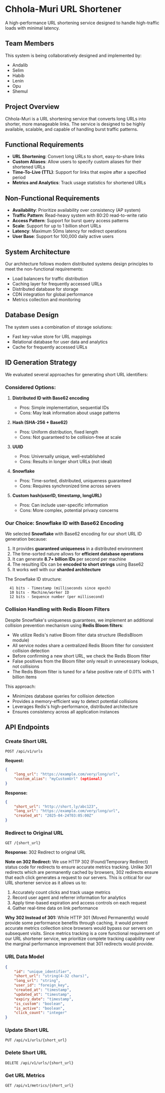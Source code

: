 # Chhola-Muri URL Shortener

A high-performance URL shortening service designed to handle high-traffic loads with minimal latency.

## Team Members

This system is being collaboratively designed and implemented by:

- Andalib
- Selim
- Habib
- Lenin
- Opu
- Shemul

## Project Overview

Chhola-Muri is a URL shortening service that converts long URLs into shorter, more manageable links. The service is designed to be highly available, scalable, and capable of handling burst traffic patterns.

## Functional Requirements

- **URL Shortening**: Convert long URLs to short, easy-to-share links
- **Custom Aliases**: Allow users to specify custom aliases for their shortened URLs
- **Time-To-Live (TTL)**: Support for links that expire after a specified period
- **Metrics and Analytics**: Track usage statistics for shortened URLs

## Non-Functional Requirements

- **Availability**: Prioritize availability over consistency (AP system)
- **Traffic Pattern**: Read-heavy system with 80:20 read-to-write ratio
- **Access Pattern**: Support for burst query access patterns
- **Scale**: Support for up to 1 billion short URLs
- **Latency**: Maximum 50ms latency for redirect operations
- **User Base**: Support for 100,000 daily active users

## System Architecture

Our architecture follows modern distributed systems design principles to meet the non-functional requirements:

- Load balancers for traffic distribution
- Caching layer for frequently accessed URLs
- Distributed database for storage
- CDN integration for global performance
- Metrics collection and monitoring

## Database Design

The system uses a combination of storage solutions:
- Fast key-value store for URL mappings
- Relational database for user data and analytics
- Cache for frequently accessed URLs

## ID Generation Strategy

We evaluated several approaches for generating short URL identifiers:

### Considered Options:

1. **Distributed ID with Base62 encoding**
   - Pros: Simple implementation, sequential IDs
   - Cons: May leak information about usage patterns

2. **Hash (SHA-256 + Base62)**
   - Pros: Uniform distribution, fixed length
   - Cons: Not guaranteed to be collision-free at scale

3. **UUID**
   - Pros: Universally unique, well-established
   - Cons: Results in longer short URLs (not ideal)

4. **Snowflake**
   - Pros: Time-sorted, distributed, uniqueness guaranteed
   - Cons: Requires synchronized time across servers

5. **Custom hash(userID, timestamp, longURL)**
   - Pros: Can include user-specific information
   - Cons: More complex, potential privacy concerns

### Our Choice: Snowflake ID with Base62 Encoding

We selected **Snowflake** with Base62 encoding for our short URL ID generation because:

1. It provides **guaranteed uniqueness** in a distributed environment
2. The time-sorted nature allows for **efficient database operations**
3. It can generate **8.7+ billion IDs** per second per machine
4. The resulting IDs can be **encoded to short strings** using Base62
5. It works well with our **sharded architecture**

The Snowflake ID structure:
```
  41 bits - Timestamp (milliseconds since epoch)
  10 bits - Machine/worker ID
  12 bits - Sequence number (per millisecond)
```

### Collision Handling with Redis Bloom Filters

Despite Snowflake's uniqueness guarantees, we implement an additional collision prevention mechanism using **Redis Bloom filters**:

- We utilize Redis's native Bloom filter data structure (RedisBloom module)
- All service nodes share a centralized Redis Bloom filter for consistent collision detection
- Before confirming a new short URL, we check the Redis Bloom filter
- False positives from the Bloom filter only result in unnecessary lookups, not collisions
- The Redis Bloom filter is tuned for a false positive rate of 0.01% with 1 billion items

This approach:
- Minimizes database queries for collision detection
- Provides a memory-efficient way to detect potential collisions
- Leverages Redis's high-performance, distributed architecture
- Ensures consistency across all application instances

## API Endpoints

### Create Short URL
```
POST /api/v1/urls
```

**Request:**
```json
{
    "long_url": "https://example.com/very/long/url",
    "custom_alias": "myCustomUrl" (optional)
}
```

**Response:**
```json
{
    "short_url": "http://short.ly/abc123",
    "long_url": "https://example.com/very/long/url",
    "created_at": "2025-04-24T03:05:00Z"
}
```

### Redirect to Original URL
```
GET /{short_url}
```

**Response:** 302 Redirect to original URL

**Note on 302 Redirect:** We use HTTP 302 (Found/Temporary Redirect) status code for redirects to ensure accurate metrics tracking. Unlike 301 redirects which are permanently cached by browsers, 302 redirects ensure that each click generates a request to our servers. This is critical for our URL shortener service as it allows us to:
1. Accurately count clicks and track usage metrics
2. Record user agent and referrer information for analytics
3. Apply time-based expiration and access controls on each request
4. Gather real-time data on link performance

**Why 302 Instead of 301:** While HTTP 301 (Moved Permanently) would provide some performance benefits through caching, it would prevent accurate metrics collection since browsers would bypass our servers on subsequent visits. Since metrics tracking is a core functional requirement of our URL shortener service, we prioritize complete tracking capability over the marginal performance improvement that 301 redirects would provide.

### URL Data Model
```json
{
    "id": "unique_identifier",
    "short_url": "string(4-32 chars)",
    "long_url": "string",
    "user_id": "foreign_key",
    "created_at": "timestamp",
    "updated_at": "timestamp",
    "expiry_date": "timestamp",
    "is_custom": "boolean",
    "is_active": "boolean",
    "click_count": "integer"
}
```

### Update Short URL
```
PUT /api/v1/urls/{short_url}
```

### Delete Short URL
```
DELETE /api/v1/urls/{short_url}
```

### Get URL Metrics
```
GET /api/v1/metrics/{short_url}
```